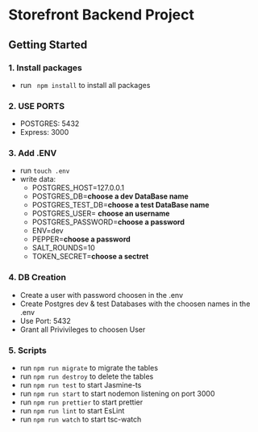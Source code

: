 # Storefront Backend Project

## Getting Started

### 1. Install packages

- run ` npm install` to install all packages

### 2. USE PORTS

- POSTGRES: 5432
- Express: 3000

### 3. Add .ENV

- run `touch .env`
- write data:
  - POSTGRES_HOST=127.0.0.1
  - POSTGRES_DB=**choose a dev DataBase name**
  - POSTGRES_TEST_DB=**choose a test DataBase name**
  - POSTGRES_USER= **choose an username**
  - POSTGRES_PASSWORD=**choose a password**
  - ENV=dev
  - PEPPER=**choose a password**
  - SALT_ROUNDS=10
  - TOKEN_SECRET=**choose a sectret**

### 4. DB Creation

- Create a user with password choosen in the .env
- Create Postgres dev & test Databases with the choosen names in the .env
- Use Port: 5432
- Grant all Privivileges to choosen User

### 5. Scripts

- run `npm run migrate` to migrate the tables
- run `npm run destroy` to delete the tables
- run `npm run test` to start Jasmine-ts
- run `npm run start` to start nodemon listening on port 3000
- run `npm run prettier` to start prettier
- run `npm run lint` to start EsLint
- run `npm run watch` to start tsc-watch
